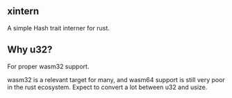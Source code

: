 ## xintern

A simple Hash trait interner for rust.

## Why u32?

For proper wasm32 support.

wasm32 is a relevant target for many, and wasm64 support is still very poor in the rust ecosystem. Expect to convert a lot between u32 and usize.
